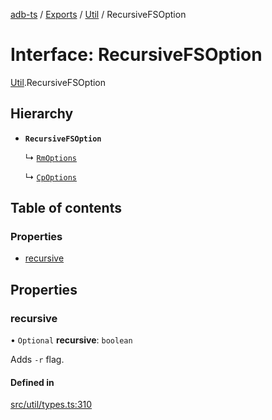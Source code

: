 [adb-ts](../README.md) / [Exports](../modules.md) / [Util](../modules/Util.md) / RecursiveFSOption

# Interface: RecursiveFSOption

[Util](../modules/Util.md).RecursiveFSOption

## Hierarchy

-   **`RecursiveFSOption`**

    ↳ [`RmOptions`](Util.RmOptions.md)

    ↳ [`CpOptions`](Util.CpOptions.md)

## Table of contents

### Properties

-   [recursive](Util.RecursiveFSOption.md#recursive)

## Properties

### recursive

• `Optional` **recursive**: `boolean`

Adds `-r` flag.

#### Defined in

[src/util/types.ts:310](https://github.com/Maaaartin/adb-ts/blob/5393493/src/util/types.ts#L310)
